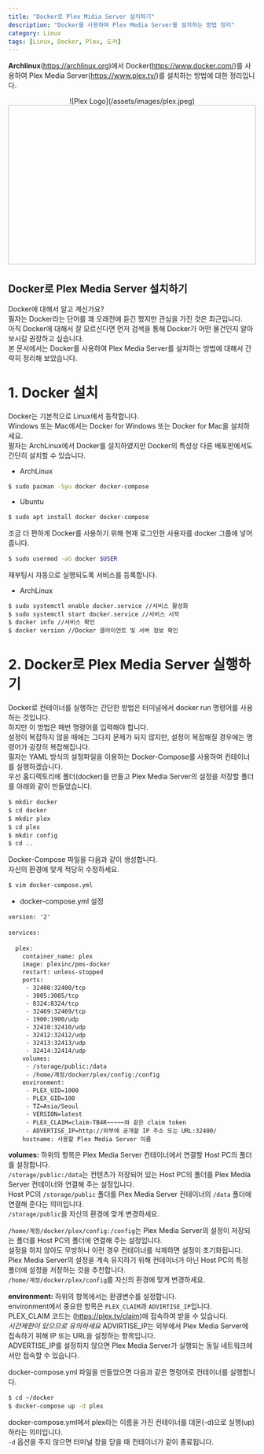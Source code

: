 ```yaml
---
title: "Docker로 Plex Midia Server 설치하기"
description: "Docker를 사용하여 Plex Media Server를 설치하는 방법 정리"
category: Linux
tags: [Linux, Docker, Plex, 도커]
---
```


**Archlinux**(https://archlinux.org)에서 Docker(https://www.docker.com/)를 사용하여 Plex Media Server(https://www.plex.tv/)를 설치하는 방법에 대한 정리입니다.  
<center>![Plex Logo](/assets/images/plex.jpeg) <img width="576" height="324"></img></center>



## Docker로 Plex Media Server 설치하기  

Docker에 대해서 알고 계신가요?  
필자는 Docker라는 단어를 꽤 오래전에 듣긴 했지만 관심을 가진 것은 최근입니다.  
아직 Docker에 대해서 잘 모르신다면 먼저 검색을 통해 Docker가 어떤 물건인지 알아보시길 권장하고 싶습니다.  
본 문서에서는 Docker를 사용하여 Plex Media Server를 설치하는 방법에 대해서 간략히 정리해 보았습니다.  



# 1. Docker 설치  

Docker는 기본적으로 Linux에서 동작합니다.  
Windows 또는 Mac에서는 Docker for Windows 또는 Docker for Mac을 설치하세요.  
필자는 ArchLinux에서 Docker를 설치하였지만 Docker의 특성상 다른 배포판에서도 간단히 설치할 수 있습니다.  

- ArchLinux
```bash
$ sudo pacman -Syu docker docker-compose
```

- Ubuntu
```bash
$ sudo apt install docker docker-compose
```


조금 더 편하게 Docker를 사용하기 위해 현재 로그인한 사용자를 docker 그룹에 넣어줍니다.
```bash
$ sudo usermod -aG docker $USER
```


재부팅시 자동으로 실행되도록 서비스를 등록합니다.
- ArchLinux
```bash
$ sudo systemctl enable docker.service //서비스 활성화
$ sudo systemctl start docker.service //서비스 시작
$ docker info //서비스 확인
$ docker version //Docker 클라이언트 및 서버 정보 확인
```



# 2. Docker로 Plex Media Server 실행하기  

Docker로 컨테이너를 실행하는 간단한 방법은 터미널에서 docker run 명령어를 사용하는 것입니다.  
하지만 이 방법은 매번 명령어를 입력해야 합니다.  
설정이 복잡하지 않을 때에는 그다지 문제가 되지 않지만, 설정이 복잡해질 경우에는 명령어가 굉장히 복잡해집니다.  
필자는 YAML 방식의 설정파일을 이용하는 Docker-Compose를 사용하여 컨테이너를 실행하겠습니다.  
우선 홈디렉토리에 폴더(docker)를 만들고 Plex Media Server의 설정을 저장할 폴더를 아래와 같이 만들었습니다.  
```bash
$ mkdir docker
$ cd docker
$ mkdir plex
$ cd plex
$ mkdir config
$ cd ..
```


Docker-Compose 파일을 다음과 같이 생성합니다.  
자신의 환경에 맞게 적당히 수정하세요.  
```bash
$ vim docker-compose.yml
```

- docker-compose.yml 설정
```
version: '2'

services:

  plex:
    container_name: plex
    image: plexinc/pms-docker
    restart: unless-stopped
    ports:
     - 32400:32400/tcp
     - 3005:3005/tcp
     - 8324:8324/tcp
     - 32469:32469/tcp
     - 1900:1900/udp
     - 32410:32410/udp
     - 32412:32412/udp
     - 32413:32413/udp
     - 32414:32414/udp
    volumes:
     - /storage/public:/data
     - /home/계정/docker/plex/config:/config
    environment:
     - PLEX_UID=1000
     - PLEX_GID=100
     - TZ=Asia/Seoul
     - VERSION=latest
     - PLEX_CLAIM=claim-TB4R~~~~~와 같은 claim token
     - ADVERTISE_IP=http://외부에 공개할 IP 주소 또는 URL:32400/
    hostname: 사용할 Plex Media Server 이름
```
**volumes:** 하위의 항목은 Plex Media Server 컨테이너에서 연결할 Host PC의 폴더를 설정합니다.  
`/storage/public:/data`는 컨텐츠가 저장되어 있는 Host PC의 폴더를 Plex Media Server 컨테이너와 연결해 주는 설정입니다.  
Host PC의 `/storage/public` 폴더를 Plex Media Server 컨테이너의 `/data` 폴더에 연결해 준다는 의미입니다.  
`/storage/public`을 자신의 환경에 맞게 변경하세요.  

`/home/계정/docker/plex/config:/config`는 Plex Media Server의 설정이 저장되는 폴더를 Host PC의 폴더에 연결해 주는 설정입니다.  
설정을 하지 않아도 무방하나 이런 경우 컨테이너를 삭제하면 설정이 초기화됩니다.  
Plex Media Server의 설정을 계속 유지하기 위해 컨테이너가 아닌 Host PC의 특정 폴더에 설정을 저장하는 것을 추천합니다.  
`/home/계정/docker/plex/config`를 자신의 환경에 맞게 변경하세요.  

**environment:** 하위의 항목에서는 환경변수를 설정합니다.  
environment에서 중요한 항목은 `PLEX_CLAIM`과 `ADVIRTISE_IP`입니다.  
PLEX_CLAIM 코드는 (https://plex.tv/claim)에 접속하여 받을 수 있습니다.  
*시간제한이 있으므로 유의하세요*
ADVIRTISE_IP는 외부에서 Plex Media Server에 접속하기 위해 IP 또는 URL을 설정하는 항목입니다.  
ADVERTISE_IP를 설정하지 않으면 Plex Media Server가 실행되는 동일 네트워크에서만 접속할 수 있습니다.  

docker-compose.yml 파일을 만들었으면 다음과 같은 명령어로 컨테이너를 실행합니다.
```bash
$ cd ~/docker
$ docker-compose up -d plex
```
docker-compose.yml에서 plex라는 이름을 가진 컨테이너를 데몬(-d)으로 실행(up)하라는 의미입니다.  
`-d` 옵션을 주지 않으면 터미널 창을 닫을 때 컨테이너가 같이 종료됩니다.  
